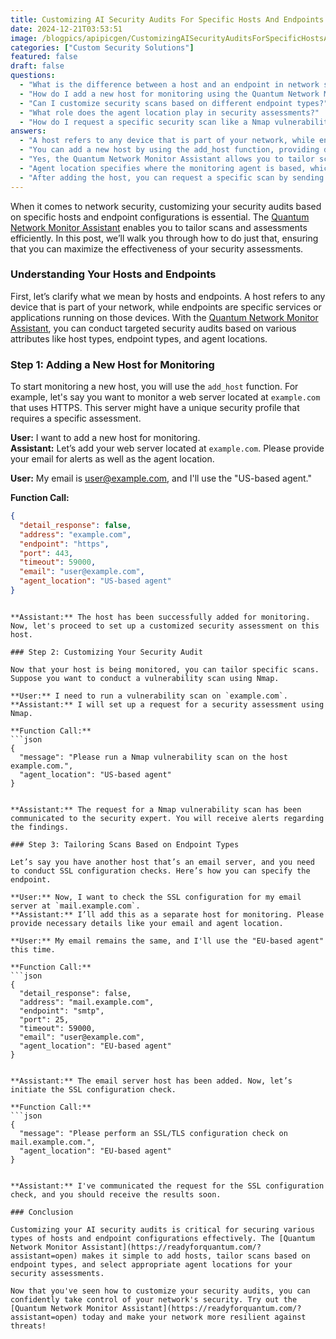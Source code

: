 ```yaml
---
title: Customizing AI Security Audits For Specific Hosts And Endpoints
date: 2024-12-21T03:53:51
image: /blogpics/apipicgen/CustomizingAISecurityAuditsForSpecificHostsAndEndpoints-MSJKR49JTS.jpg
categories: ["Custom Security Solutions"]
featured: false
draft: false
questions:
  - "What is the difference between a host and an endpoint in network security?"
  - "How do I add a new host for monitoring using the Quantum Network Monitor Assistant?"
  - "Can I customize security scans based on different endpoint types?"
  - "What role does the agent location play in security assessments?"
  - "How do I request a specific security scan like a Nmap vulnerability scan?"
answers:
  - "A host refers to any device that is part of your network, while endpoints are specific services or applications running on those devices."
  - "You can add a new host by using the add_host function, providing details such as the host address, endpoint type, port, timeout, your email for alerts, and the agent location."
  - "Yes, the Quantum Network Monitor Assistant allows you to tailor scans based on endpoint types, such as running vulnerability scans on web servers or SSL configuration checks on email servers."
  - "Agent location specifies where the monitoring agent is based, which can be important for compliance, latency, or regional security considerations when conducting scans and assessments."
  - "After adding the host, you can request a specific scan by sending a message with the scan type and host details, along with the agent location, which the assistant will communicate to the security expert."
---
```

When it comes to network security, customizing your security audits based on specific hosts and endpoint configurations is essential. The [Quantum Network Monitor Assistant](https://readyforquantum.com/?assistant=open) enables you to tailor scans and assessments efficiently. In this post, we’ll walk you through how to do just that, ensuring that you can maximize the effectiveness of your security assessments.

### Understanding Your Hosts and Endpoints

First, let’s clarify what we mean by hosts and endpoints. A host refers to any device that is part of your network, while endpoints are specific services or applications running on those devices. With the [Quantum Network Monitor Assistant](https://readyforquantum.com/?assistant=open), you can conduct targeted security audits based on various attributes like host types, endpoint types, and agent locations.

### Step 1: Adding a New Host for Monitoring

To start monitoring a new host, you will use the `add_host` function. For example, let's say you want to monitor a web server located at `example.com` that uses HTTPS. This server might have a unique security profile that requires a specific assessment.

**User:** I want to add a new host for monitoring.  
**Assistant:** Let’s add your web server located at `example.com`. Please provide your email for alerts as well as the agent location. 

**User:** My email is user@example.com, and I'll use the "US-based agent."  

**Function Call:**
```json
{
  "detail_response": false,
  "address": "example.com",
  "endpoint": "https",
  "port": 443,
  "timeout": 59000,
  "email": "user@example.com",
  "agent_location": "US-based agent"
}
```
```

**Assistant:** The host has been successfully added for monitoring. Now, let's proceed to set up a customized security assessment on this host.

### Step 2: Customizing Your Security Audit 

Now that your host is being monitored, you can tailor specific scans. Suppose you want to conduct a vulnerability scan using Nmap.

**User:** I need to run a vulnerability scan on `example.com`.  
**Assistant:** I will set up a request for a security assessment using Nmap. 

**Function Call:**
```json
{
  "message": "Please run a Nmap vulnerability scan on the host example.com.",
  "agent_location": "US-based agent"
}
```
```

**Assistant:** The request for a Nmap vulnerability scan has been communicated to the security expert. You will receive alerts regarding the findings.

### Step 3: Tailoring Scans Based on Endpoint Types

Let’s say you have another host that’s an email server, and you need to conduct SSL configuration checks. Here’s how you can specify the endpoint.

**User:** Now, I want to check the SSL configuration for my email server at `mail.example.com`.  
**Assistant:** I’ll add this as a separate host for monitoring. Please provide necessary details like your email and agent location.

**User:** My email remains the same, and I'll use the "EU-based agent" this time.  

**Function Call:**
```json
{
  "detail_response": false,
  "address": "mail.example.com",
  "endpoint": "smtp",
  "port": 25,
  "timeout": 59000,
  "email": "user@example.com",
  "agent_location": "EU-based agent"
}
```
```

**Assistant:** The email server host has been added. Now, let’s initiate the SSL configuration check.

**Function Call:**
```json
{
  "message": "Please perform an SSL/TLS configuration check on mail.example.com.",
  "agent_location": "EU-based agent"
}
```
```

**Assistant:** I've communicated the request for the SSL configuration check, and you should receive the results soon.

### Conclusion

Customizing your AI security audits is critical for securing various types of hosts and endpoint configurations effectively. The [Quantum Network Monitor Assistant](https://readyforquantum.com/?assistant=open) makes it simple to add hosts, tailor scans based on endpoint types, and select appropriate agent locations for your security assessments. 

Now that you've seen how to customize your security audits, you can confidently take control of your network's security. Try out the [Quantum Network Monitor Assistant](https://readyforquantum.com/?assistant=open) today and make your network more resilient against threats!